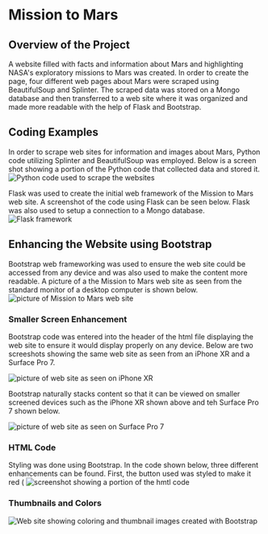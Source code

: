 # Mission to Mars
## Overview of the Project
A website filled with facts and information about Mars and highlighting NASA's exploratory missions to Mars was created.  In order to create the page, four different web pages about Mars were scraped using BeautifulSoup and Splinter.  The scraped data was stored on a Mongo database and then transferred to a web site where it was organized and made more readable with the help of Flask and Bootstrap.

## Coding Examples
In order to scrape web sites for information and images about Mars, Python code utilizing Splinter and BeautifulSoup was employed.  Below is a screen shot showing a portion of the Python code that collected data and stored it.  
![Python code used to scrape the websites](screenshots/m2m_scraping.png)

Flask was used to create the initial web framework of the Mission to Mars web site.  A screenshot of the code using Flask can be seen below.  Flask was also used to setup a connection to a Mongo database.  
![Flask framework](screenshots/m2m_flask.png)

## Enhancing the Website using Bootstrap
Bootstrap web frameworking was used to ensure the web site could be accessed from any device and was also used to make the content more readable.  A picture of a the Mission to Mars web site as seen from the standard monitor of a desktop computer is shown below.     
![picture of Mission to Mars web site](screenshots/m2m1.png)

### Smaller Screen Enhancement
Bootstrap code was entered into the header of the html file displaying the web site to ensure it would display properly on any device.  Below are two screeshots showing the same web site as seen from an iPhone XR and a Surface Pro 7.  

![picture of web site as seen on iPhone XR](screenshots/m2m_iphonexr.png)

Bootstrap naturally stacks content so that it can be viewed on smaller screened devices such as the iPhone XR shown above and teh Surface Pro 7 shown below.  

![picture of web site as seen on Surface Pro 7](screenshots/m2m_surfacepro7.png)


### HTML Code
Styling was done using Bootstrap.   In the code shown below, three different enhancements can be found.  First, the button used was styled to make it red (
![screenshot showing a portion of the hmtl code](screenshots/m2m_html.png)

### Thumbnails and Colors
![Web site showing coloring and thumbnail images created with Bootstrap](screenshots/m2m2.png)

